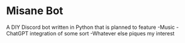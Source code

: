# Misane Bot
A DIY Discord bot written in Python that is planned to feature
-Music
-ChatGPT integration of some sort
-Whatever else piques my interest

